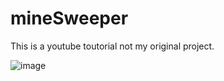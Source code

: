 # mineSweeper

This is a youtube toutorial not my original project.

![image](https://user-images.githubusercontent.com/57444610/126038747-4632373b-e172-4cd1-befb-9baaccb4dfda.png)
